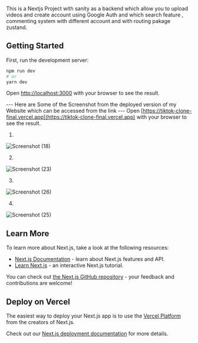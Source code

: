 This is a Nextjs Project with sanity as a backend which allow you to upload videos and create account using Google Auth and which search feature , commenting system 
with different account and with routing pakage zustand.

## Getting Started

First, run the development server:

```bash
npm run dev
# or
yarn dev
```

Open [http://localhost:3000](http://localhost:3000) with your browser to see the result.

--- Here are Some of the Screenshot from the deployed version of my Website which can be accessed from the link --- 
Open [https://tiktok-clone-final.vercel.app](https://tiktok-clone-final.vercel.app) with your browser to see the result.

1.
![Screenshot (18)](https://user-images.githubusercontent.com/90886560/183369831-20cc6eee-07e9-4ce0-92ef-e7a43f6834c3.png)


2.
![Screenshot (23)](https://user-images.githubusercontent.com/90886560/183369862-9d54054e-050c-44b9-a6ca-50e902dfa471.png)

3.
![Screenshot (26)](https://user-images.githubusercontent.com/90886560/183369876-a90ee24c-2691-45ae-9427-e7c10d26f590.png)

4.
![Screenshot (25)](https://user-images.githubusercontent.com/90886560/183369900-6b51dfd3-fbfc-427e-b00d-73acba952fc2.png)

## Learn More

To learn more about Next.js, take a look at the following resources:

- [Next.js Documentation](https://nextjs.org/docs) - learn about Next.js features and API.
- [Learn Next.js](https://nextjs.org/learn) - an interactive Next.js tutorial.

You can check out [the Next.js GitHub repository](https://github.com/vercel/next.js/) - your feedback and contributions are welcome!

## Deploy on Vercel

The easiest way to deploy your Next.js app is to use the [Vercel Platform](https://vercel.com/new?utm_medium=default-template&filter=next.js&utm_source=create-next-app&utm_campaign=create-next-app-readme) from the creators of Next.js.

Check out our [Next.js deployment documentation](https://nextjs.org/docs/deployment) for more details.
